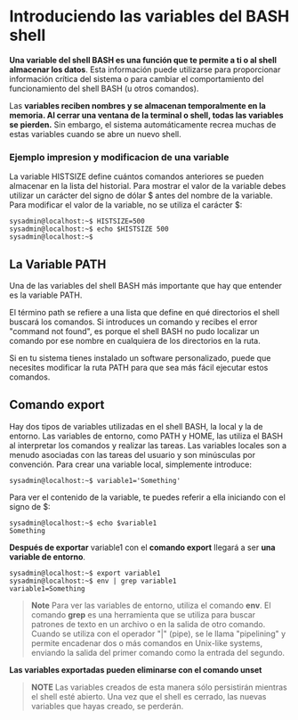 # Introduciendo las variables del BASH shell

**Una variable del shell BASH es una función que te permite a ti o al shell almacenar los datos**. Esta información puede utilizarse para proporcionar información crítica del sistema o para cambiar el comportamiento del funcionamiento del shell BASH (u otros comandos).

Las **variables reciben nombres y se almacenan temporalmente en la memoria. Al cerrar una ventana de la terminal o shell, todas las variables se pierden.** Sin embargo, el sistema automáticamente recrea muchas de estas variables cuando se abre un nuevo shell.

### Ejemplo impresion y modificacion de una variable

La variable HISTSIZE define cuántos comandos anteriores se pueden almacenar en la lista del historial. Para mostrar el valor de la variable debes utilizar un carácter del signo de dólar \$ antes del nombre de la variable. Para modificar el valor de la variable, no se utiliza el carácter $:

```shell
sysadmin@localhost:~$ HISTSIZE=500
sysadmin@localhost:~$ echo $HISTSIZE 500                                                             
sysadmin@localhost:~$
```

## La Variable PATH

Una de las variables del shell BASH más importante que hay que entender es la variable PATH.

El término path se refiere a una lista que define en qué directorios el shell buscará los comandos. Si introduces un comando y recibes el error "command not found", es porque el shell BASH no pudo localizar un comando por ese nombre en cualquiera de los directorios en la ruta.

Si en tu sistema tienes instalado un software personalizado, puede que necesites modificar la ruta PATH para que sea más fácil ejecutar estos comandos. 

## Comando export

Hay dos tipos de variables utilizadas en el shell BASH, la local y la de entorno. Las variables de entorno, como PATH y HOME, las utiliza el BASH al interpretar los comandos y realizar las tareas. Las variables locales son a menudo asociadas con las tareas del usuario y son minúsculas por convención. Para crear una variable local, simplemente introduce:

```shell
sysadmin@localhost:~$ variable1='Something'
```

Para ver el contenido de la variable, te puedes referir a ella iniciando con el signo de $:

```shell
sysadmin@localhost:~$ echo $variable1
Something
```

**Después de exportar** variable1 con el **comando export** llegará a ser **una variable de entorno**. 


```shell
sysadmin@localhost:~$ export variable1 
sysadmin@localhost:~$ env | grep variable1
variable1=Something
```


> **Note** Para ver las variables de entorno, utiliza el comando **env**. El comando **grep** es una herramienta que se utiliza para buscar patrones de texto en un archivo o en la salida de otro comando. Cuando se utiliza con el operador "|" (pipe), se le llama "pipelining" y permite encadenar dos o más comandos en Unix-like systems, enviando la salida del primer comando como la entrada del segundo.

**Las variables exportadas pueden eliminarse con el comando unset**



> **NOTE** Las variables creados de esta manera sólo persistirán mientras el shell esté abierto. Una vez que el shell es cerrado, las nuevas variables que hayas creado, se perderán.
